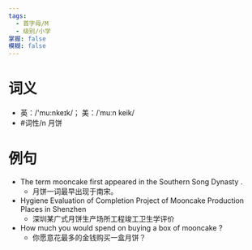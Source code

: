 ```yaml
---
tags:
  - 首字母/M
  - 级别/小学
掌握: false
模糊: false
---
```

# 词义
- 英：/'mu:nkeɪk/； 美：/ˈmuːn keik/
- #词性/n  月饼
# 例句
- The term mooncake first appeared in the Southern Song Dynasty .
	- 月饼一词最早出现于南宋。
- Hygiene Evaluation of Completion Project of Mooncake Production Places in Shenzhen
	- 深圳某广式月饼生产场所工程竣工卫生学评价
- How much you would spend on buying a box of mooncake ?
	- 你愿意花最多的金钱购买一盒月饼？
